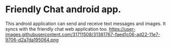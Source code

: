 # Friendly Chat android app.
This android application can send and receive text messages and images. It syncs with the friendly chat web application too. 
https://user-images.githubusercontent.com/31711508/31361767-faed1c06-ad22-11e7-9706-d2a7da195064.png
